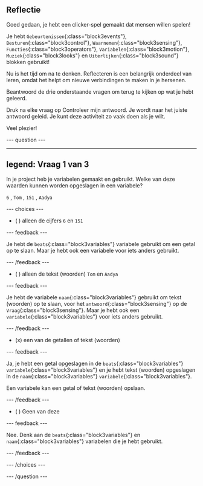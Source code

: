 ## Reflectie

Goed gedaan, je hebt een clicker-spel gemaakt dat mensen willen spelen!

Je hebt `Gebeurtenissen`{:class="block3events"}, `Besturen`{:class="block3control"}, `Waarnemen`{:class="block3sensing"}, `Functies`{:class="block3operators"}, `Variabelen`{:class="block3motion"}, `Muziek`{:class="block3looks"} en `Uiterlijken`{:class="block3sound"} blokken gebruikt!

Nu is het tijd om na te denken. Reflecteren is een belangrijk onderdeel van leren, omdat het helpt om nieuwe verbindingen te maken in je hersenen.

Beantwoord de drie onderstaande vragen om terug te kijken op wat je hebt geleerd.

Druk na elke vraag op Controleer mijn antwoord. Je wordt naar het juiste antwoord geleid. Je kunt deze activiteit zo vaak doen als je wilt.

Veel plezier!

--- question ---

---
legend: Vraag 1 van 3
---

In je project heb je variabelen gemaakt en gebruikt. Welke van deze waarden kunnen worden opgeslagen in een variabele?

`6` , `Tom` , `151` , `Aadya`

--- choices ---

- ( ) alleen de cijfers `6` en `151`

 --- feedback ---

 Je hebt de `beats`{:class="block3variables"} variabele gebruikt om een getal op te slaan. Maar je hebt ook een variabele voor iets anders gebruikt.

 --- /feedback ---

- ( ) alleen de tekst (woorden) `Tom` en `Aadya`

 --- feedback ---

 Je hebt de variabele `naam`{:class="block3variables"} gebruikt om tekst (woorden) op te slaan, voor het `antwoord`{:class="block3sensing"} op de `Vraag`{:class="block3sensing"}. Maar je hebt ook een `variabele`{:class="block3variables"} voor iets anders gebruikt.

 --- /feedback ---

- (x) een van de getallen of tekst (woorden)

 --- feedback ---

 Ja, je hebt een getal opgeslagen in de `beats`{:class="block3variables"} `variabele`{:class="block3variables"} en je hebt tekst (woorden) opgeslagen in de `naam`{:class="block3variables"} `variabele`{:class="block3variables"}.

 Een variabele kan een getal of tekst (woorden) opslaan.

 --- /feedback ---

- ( ) Geen van deze

 --- feedback ---

Nee. Denk aan de `beats`{:class="block3variables"} en `naam`{:class="block3variables"} variabelen die je hebt gebruikt.

 --- /feedback ---

--- /choices ---

--- /question ---
